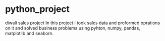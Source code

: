 # python_project
diwali sales project
In this project i took sales data and proformed oprations on it and solved business problems using pyhton, numpy, pandas, matplotlib and seaborn.
